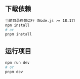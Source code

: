 ## 下载依赖

~~~bash
当前目录终端运行（Node.js >= 18.17） 
npm install
# or
pnpm install
~~~

## 运行项目

```bash
npm run dev
# or
pnpm dev
```

